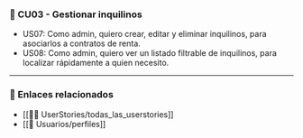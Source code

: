 ### 🔸 CU03 - Gestionar inquilinos

- US07: Como admin, quiero crear, editar y eliminar inquilinos, para asociarlos a contratos de renta.
- US08: Como admin, quiero ver un listado filtrable de inquilinos, para localizar rápidamente a quien necesito.

---

### 📎 Enlaces relacionados
- [[🧑‍💻 UserStories/todas_las_userstories]]
- [[👥 Usuarios/perfiles]]
